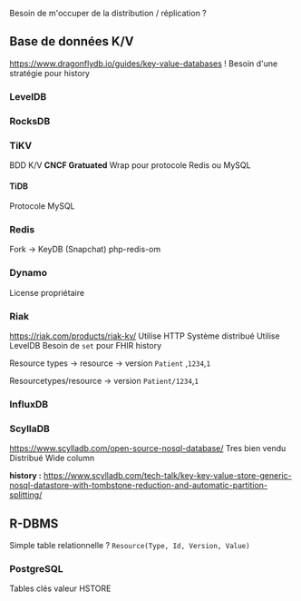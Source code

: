 Besoin de m'occuper de la distribution / réplication ?
## Base de données K/V
https://www.dragonflydb.io/guides/key-value-databases
! Besoin d'une stratégie pour history

### LevelDB
### RocksDB
### TiKV
BDD K/V  **CNCF Gratuated**
Wrap pour protocole Redis ou MySQL
#### TiDB
Protocole MySQL

### Redis
Fork -> KeyDB (Snapchat)
php-redis-om

### Dynamo
License propriétaire
### Riak
https://riak.com/products/riak-kv/
Utilise HTTP
Système distribué
Utilise LevelDB
Besoin de `set` pour FHIR history

Resource types -> resource -> version
`Patient` ,`1234`,`1`

Resourcetypes/resource -> version
`Patient/1234`,`1`

### InfluxDB
### ScyllaDB
https://www.scylladb.com/open-source-nosql-database/
Tres bien vendu
Distribué
Wide column

**history :**
https://www.scylladb.com/tech-talk/key-key-value-store-generic-nosql-datastore-with-tombstone-reduction-and-automatic-partition-splitting/

## R-DBMS
Simple table relationnelle ?
`Resource(Type, Id, Version, Value)`
### PostgreSQL
Tables clés valeur HSTORE
